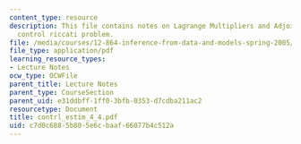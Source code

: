 ```yaml
---
content_type: resource
description: This file contains notes on Lagrange Multipliers and Adjoints, and the
  control riccati problem.
file: /media/courses/12-864-inference-from-data-and-models-spring-2005/c7d0c6885b805e6cbaaf66077b4c512a_contrl_estim_4_4.pdf
file_type: application/pdf
learning_resource_types:
- Lecture Notes
ocw_type: OCWFile
parent_title: Lecture Notes
parent_type: CourseSection
parent_uid: e31ddbff-1ff0-3bfb-0353-d7cdba211ac2
resourcetype: Document
title: contrl_estim_4_4.pdf
uid: c7d0c688-5b80-5e6c-baaf-66077b4c512a
---
```

